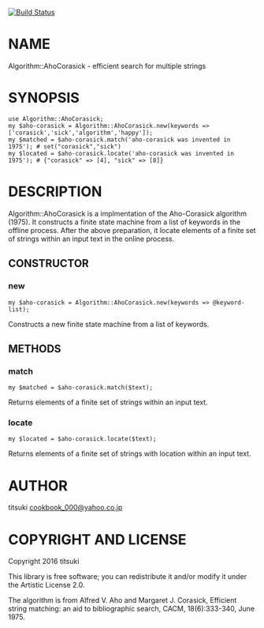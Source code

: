 [![Build Status](https://travis-ci.org/titsuki/p6-Algorithm-AhoCorasick.svg?branch=master)](https://travis-ci.org/titsuki/p6-Algorithm-AhoCorasick)

NAME
====

Algorithm::AhoCorasick - efficient search for multiple strings

SYNOPSIS
========

    use Algorithm::AhoCorasick;
    my $aho-corasick = Algorithm::AhoCorasick.new(keywords => ['corasick','sick','algorithm','happy']);
    my $matched = $aho-corasick.match('aho-corasick was invented in 1975'); # set("corasick","sick")
    my $located = $aho-corasick.locate('aho-corasick was invented in 1975'); # {"corasick" => [4], "sick" => [8]}

DESCRIPTION
===========

Algorithm::AhoCorasick is a implmentation of the Aho-Corasick algorithm (1975). It constructs a finite state machine from a list of keywords in the offline process. After the above preparation, it locate elements of a finite set of strings within an input text in the online process.

CONSTRUCTOR
-----------

### new

    my $aho-corasick = Algorithm::AhoCorasick.new(keywords => @keyword-list);

Constructs a new finite state machine from a list of keywords.

METHODS
-------

### match

    my $matched = $aho-corasick.match($text);

Returns elements of a finite set of strings within an input text.

### locate

    my $located = $aho-corasick.locate($text);

Returns elements of a finite set of strings with location within an input text.

AUTHOR
======

titsuki <cookbook_000@yahoo.co.jp>

COPYRIGHT AND LICENSE
=====================

Copyright 2016 titsuki

This library is free software; you can redistribute it and/or modify it under the Artistic License 2.0.

The algorithm is from Alfred V. Aho and Margaret J. Corasick, Efficient string matching: an aid to bibliographic search, CACM, 18(6):333-340, June 1975.
